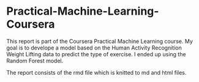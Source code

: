 # Practical-Machine-Learning-Coursera

This report is part of the Coursera Practical Machine Learning course. 
My goal is to develope a model based on the Human Activity Recognition 
Weight Lifting data to predict the type of exercise. I ended up using 
the Random Forest model. 

The report consists of the rmd file which is knitted to md and html 
files.
